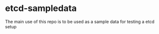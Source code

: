 # etcd-sampledata

The main use of this repo is to be used as a sample data for testing a etcd setup
